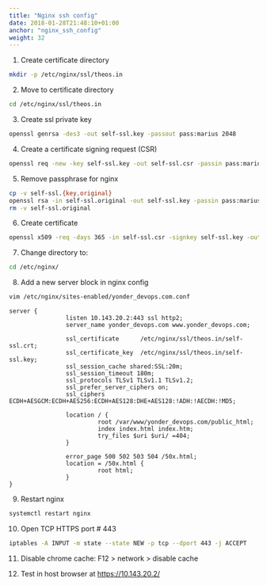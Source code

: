 ```yaml
---
title: "Nginx ssh config"
date: 2018-01-28T21:48:10+01:00
anchor: "nginx_ssh_config"
weight: 32
---
```


1) Create certificate directory

```bash
mkdir -p /etc/nginx/ssl/theos.in
```

2) Move to certificate directory

```bash
cd /etc/nginx/ssl/theos.in
```

3) Create ssl private key

```bash
openssl genrsa -des3 -out self-ssl.key -passout pass:marius 2048
```

4) Create a certificate signing request (CSR)

```bash
openssl req -new -key self-ssl.key -out self-ssl.csr -passin pass:marius -subj "/C=RO/ST=Iasi/L=Iasi/O=Yonder/OU=Devops/CN=yonder_devops.com"
```

5) Remove passphrase for nginx

```bash
cp -v self-ssl.{key,original}
openssl rsa -in self-ssl.original -out self-ssl.key -passin pass:marius
rm -v self-ssl.original
```

6) Create certificate

```bash
openssl x509 -req -days 365 -in self-ssl.csr -signkey self-ssl.key -out self-ssl.crt
```

7) Change directory to:

```bash
cd /etc/nginx/
```

8) Add a new server block in nginx config

```bash
vim /etc/nginx/sites-enabled/yonder_devops.com.conf
```

```nginx
server {
                listen 10.143.20.2:443 ssl http2;
                server_name yonder_devops.com www.yonder_devops.com;

                ssl_certificate      /etc/nginx/ssl/theos.in/self-ssl.crt;
                ssl_certificate_key  /etc/nginx/ssl/theos.in/self-ssl.key;
                ssl_session_cache shared:SSL:20m;
                ssl_session_timeout 180m;
                ssl_protocols TLSv1 TLSv1.1 TLSv1.2;
                ssl_prefer_server_ciphers on;
                ssl_ciphers ECDH+AESGCM:ECDH+AES256:ECDH+AES128:DHE+AES128:!ADH:!AECDH:!MD5;

                location / {
                         root /var/www/yonder_devops.com/public_html;
                         index index.html index.htm;
                         try_files $uri $uri/ =404;
                }

                error_page 500 502 503 504 /50x.html;
                location = /50x.html {
                         root html;
                }
}
```

9) Restart nginx

```bash
systemctl restart nginx
```

10) Open TCP HTTPS port # 443
```bash
iptables -A INPUT -m state --state NEW -p tcp --dport 443 -j ACCEPT
```

11) Disable chrome cache: F12 > network > disable cache

12) Test in host browser at https://10.143.20.2/
